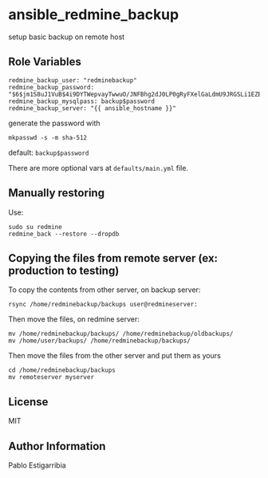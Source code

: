 ansible_redmine_backup
=========

setup basic backup on remote host


Role Variables
--------------

    redmine_backup_user: "redminebackup"
    redmine_backup_password: "$6$jm1S8uJ1VuB$4i9DYTWepvayTwwuO/JNFBhg2dJ0LP0gRyFXelGaLdmU9JRGSLi1EZB/Zncjnz8m0fzt1PPOXoFBwdxVnja3W/"
    redmine_backup_mysqlpass: backup$password
    redmine_backup_server: "{{ ansible_hostname }}"

generate the password with 
 
    mkpasswd -s -m sha-512

default: `backup$password`

There are more optional vars at `defaults/main.yml` file.

Manually restoring
------------------

Use:

    sudo su redmine
    redmine_back --restore --dropdb

Copying the files from remote server (ex: production to testing)
----------------------------------------------------------------

To copy the contents from other server, on backup server:

    rsync /home/redminebackup/backups user@redmineserver:

Then move the files, on redmine server:

    mv /home/redminebackup/backups/ /home/redminebackup/oldbackups/
    mv /home/user/backups/ /home/redminebackup/backups/

Then move the files from the other server and put them as yours

    cd /home/redminebackup/backups
    mv remoteserver myserver

License
-------

MIT

Author Information
------------------
Pablo Estigarribia
